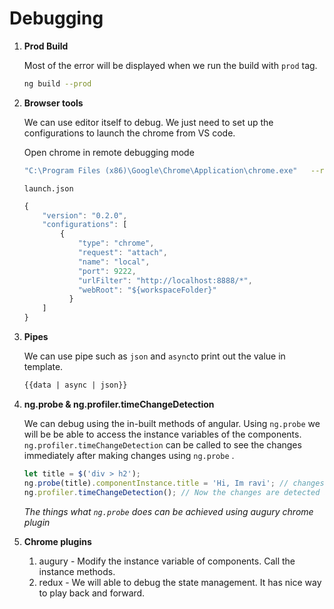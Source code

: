 # Debugging



1. **Prod Build**

   Most of the error will be displayed when we run the build with `prod` tag.

   ```bash
   ng build --prod
   ```

   

2. **Browser tools** 

   We can use editor itself to debug. We just need to set up the configurations to launch the chrome from VS code.

   Open chrome in remote debugging mode

   ```bash
   "C:\Program Files (x86)\Google\Chrome\Application\chrome.exe"   --remote-debugging-port=9222
   ```

   `launch.json`

   ```js
   {
       "version": "0.2.0",
       "configurations": [
           {
               "type": "chrome",
               "request": "attach",
               "name": "local",
               "port": 9222,
               "urlFilter": "http://localhost:8888/*",
               "webRoot": "${workspaceFolder}"
             }
       ]
   }
   ```

   

3. **Pipes**

   We can use pipe such as `json` and `async`to print out the value in template.

   ```html
   {{data | async | json}}
   ```

   

4. **ng.probe & ng.profiler.timeChangeDetection**

   We can debug using the in-built methods of angular. Using `ng.probe` we will be be able to access the instance variables of the components. `ng.profiler.timeChangeDetection` can be called to see the changes immediately after making changes using `ng.probe` .

   ```js
   let title = $('div > h2');
   ng.probe(title).componentInstance.title = 'Hi, Im ravi'; // changes the text but will not be able to see the change in browser.
   ng.profiler.timeChangeDetection(); // Now the changes are detected and changes will be displayed.
   
   ```

   *The things what `ng.probe` does can be achieved using augury chrome plugin*

   

5. **Chrome plugins**

   1. augury - Modify the instance variable of components. Call the instance methods.
   2. redux - We will able to debug the state management. It has nice way to play back and forward.

